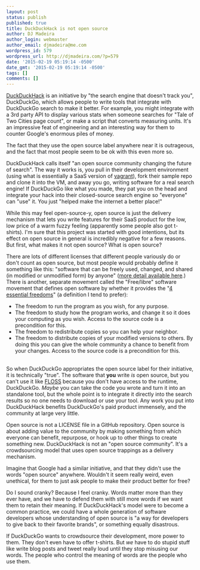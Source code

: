 ```yaml
---
layout: post
status: publish
published: true
title: DuckDuckHack is not open source
author: DJ Madeira
author_login: webmaster
author_email: djmadeira@me.com
wordpress_id: 579
wordpress_url: http://djmadeira.com/?p=579
date: '2015-02-19 05:19:14 -0500'
date_gmt: '2015-02-19 05:19:14 -0500'
tags: []
comments: []
---
```

<a href="http://duckduckhack.com/">DuckDuckHack</a> is an initiative by "the search engine that doesn't track you", DuckDuckGo, which allows people to write tools that integrate with DuckDuckGo search to make it better. For example, you might integrate with a 3rd party API to display various stats when someone searches for "Tale of Two Cities page count", or make a script that converts measuring units. It's an impressive feat of engineering and an interesting way for them to counter Google's enormous piles of money.

The fact that they use the open source label anywhere near it is outrageous, and the fact that most people seem to be ok with this even more so.

DuckDuckHack calls itself "an open source community changing the future of search". The way it works is, you pull in their development environment (using what is essentially a SaaS version of <a href="https://www.vagrantup.com/">vagrant</a>), fork their sample repo and clone it into the VM, and away you go, writing software for a real search engine! If DuckDuckGo like what you made, they pat you on the head and integrate your hack into their closed-source search engine so "everyone" can "use" it. You just "helped make the internet a better place!"

While this may feel open-source-y, open source is just the delivery mechanism that lets you write features for their SaaS product for the low, low price of a warm fuzzy feeling (apparently some people also got t-shirts). I'm sure that this project was started with good intentions, but its effect on open source in general is incredibly negative for a few reasons. But first, what makes it not open source? What is open source?

There are lots of different licenses that different people variously do or don't count as open source, but most people would probably define it something like this: "software that can be freely used, changed, and shared (in modified or unmodified form) by anyone" (<a href="http://opensource.org/osd">more detail available here</a>.) There is another, separate movement called the "Free/libre" software movement that defines open software by whether it provides the "<a href="https://www.gnu.org/philosophy/free-sw.html">4 essential freedoms</a>" (a definition I tend to prefer):

<ul>
<li>The freedom to run the program as you wish, for any purpose.</li>
<li>The freedom to study how the program works, and change it so it does your computing as you wish. Access to the source code is a precondition for this.</li>
<li>The freedom to redistribute copies so you can help your neighbor.</li>
<li>The freedom to distribute copies of your modified versions to others. By doing this you can give the whole community a chance to benefit from your changes. Access to the source code is a precondition for this.</li><br />
</ul>

So when DuckDuckGo appropriates the open source label for their initiative, it is technically "true". The software that <strong>you</strong> write <em>is</em> open source, but you can't use it like <a href="https://www.gnu.org/philosophy/floss-and-foss.html">FLOSS</a> because you don't have access to the runtime, DuckDuckGo. <em>Maybe</em> you can take the code you wrote and turn it into an standalone tool, but the whole point is to integrate it directly into the search results so no one needs to download or use your tool. Any work you put into DuckDuckHack benefits DuckDuckGo's paid product immensely, and the community at large very little.

Open source is not a LICENSE file in a GitHub repository. Open source is about adding value to the community by making something from which everyone can benefit, repurpose, or hook up to other things to create something new. DuckDuckHack is not an "open source community". It's a crowdsourcing model that uses open source trappings as a delivery mechanism.

Imagine that Google had a similar initiative, and that they didn't use the words "open source" anywhere. Wouldn't it seem really weird, even unethical, for them to just ask people to make their product better for free?

Do I sound cranky? Because I feel cranky. Words matter more than they ever have, and we have to defend them with still more words if we want them to retain their meaning. If DuckDuckHack's model were to become a common practice, we could have a whole generation of software developers whose understanding of open source is "a way for developers to give back to their favorite brands", or something equally disastrous.

If DuckDuckGo wants to crowdsource their development, more power to them. They don't even have to offer t-shirts. But <em>we</em> have to do stupid stuff like write blog posts and tweet really loud until they stop misusing our words. The people who control the meaning of words are the people who use them.
